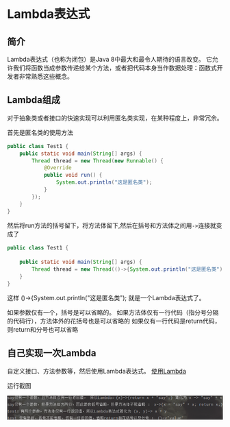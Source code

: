 # Lambda表达式

## 简介
Lambda表达式（也称为闭包）是Java 8中最大和最令人期待的语言改变。
它允许我们将函数当成参数传递给某个方法，或者把代码本身当作数据处理：函数式开发者非常熟悉这些概念。

## Lambda组成
对于抽象类或者接口的快速实现可以利用匿名类实现，在某种程度上，非常冗余。

首先是匿名类的使用方法
```java
public class Test1 {
    public static void main(String[] args) {
        Thread thread = new Thread(new Runnable() {
            @Override
            public void run() {
                System.out.println("这是匿名类");
            }
        });
    }
}
```
然后将run方法的括号留下，将方法体留下,然后在括号和方法体之间用``->``连接就变成了
```java
public class Test1 {

    public static void main(String[] args) {
        Thread thread = new Thread(()->{System.out.println("这是匿名类");});
    }
}
```
这样 ()->{System.out.println("这是匿名类"); 就是一个Lambda表达式了。

如果参数仅有一个，括号是可以省略的。
如果方法体仅有一行代码（指分号分隔的代码行），方法体外的花括号也是可以省略的
如果仅有一行代码是return代码，则return和分号也可以省略

## 自己实现一次Lambda
自定义接口、方法参数等，然后使用Lambda表达式。
[使用Lambda](TestLambda.java)

运行截图

![运行截图](TestLambda%20Result%201%20.png)